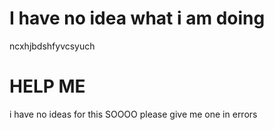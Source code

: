 # I have no idea what i am doing
 ncxhjbdshfyvcsyuch
# HELP ME
i have no ideas for this SOOOO please give me one in errors
